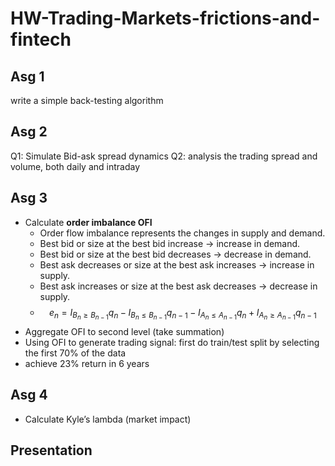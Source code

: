 # HW-Trading-Markets-frictions-and-fintech

## Asg 1
write a simple back-testing algorithm

## Asg 2
Q1: Simulate Bid-ask spread dynamics
Q2: analysis the trading spread and volume, both daily and intraday

## Asg 3
* Calculate **order imbalance OFI**
  * Order flow imbalance represents the changes in supply and demand. 
  * Best bid or size at the best bid increase -> increase in demand.
  * Best bid or size at the best bid decreases -> decrease in demand.
  * Best ask decreases or size at the best ask increases -> increase in supply.
  * Best ask increases or size at the best ask decreases -> decrease in supply.
  * $$e_n = I_{B_n \geq B_{n-1}} q_n - I_{B_n \leq B_{n-1}} q_{n-1} - I_{A_n \leq A_{n-1}} q_n + I_{A_n \geq A_{n-1}} q_{n-1} $$
* Aggregate OFI to second level (take summation)
* Using OFI to generate trading signal: first do train/test split by selecting the first 70% of the data
* achieve 23% return in 6 years

## Asg 4
* Calculate Kyle’s lambda (market impact)




## Presentation
